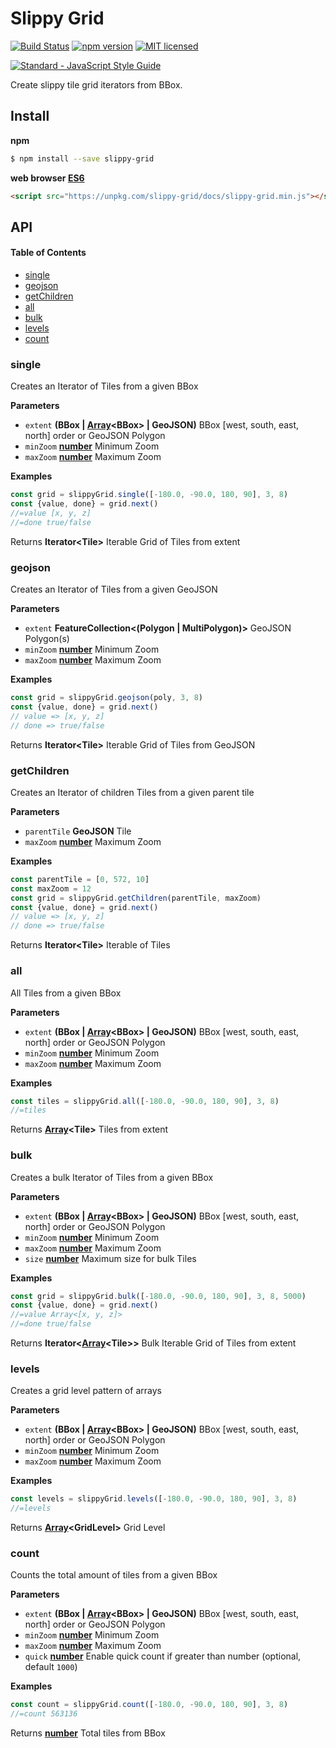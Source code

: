 # Slippy Grid

[![Build Status](https://travis-ci.org/DenisCarriere/slippy-grid.svg?branch=master)](https://travis-ci.org/DenisCarriere/slippy-grid)
[![npm version](https://badge.fury.io/js/slippy-grid.svg)](https://badge.fury.io/js/slippy-grid)
[![MIT licensed](https://img.shields.io/badge/license-MIT-blue.svg)](https://raw.githubusercontent.com/DenisCarriere/slippy-grid/master/LICENSE)

[![Standard - JavaScript Style Guide](https://cdn.rawgit.com/feross/standard/master/badge.svg)](https://github.com/feross/standard)

Create slippy tile grid iterators from BBox.

## Install

**npm**

```bash
$ npm install --save slippy-grid
```

**web browser [ES6](https://kangax.github.io/compat-table/es6)**

```html
<script src="https://unpkg.com/slippy-grid/docs/slippy-grid.min.js"></script>
```

## API

<!-- Generated by documentation.js. Update this documentation by updating the source code. -->

#### Table of Contents

-   [single](#single)
-   [geojson](#geojson)
-   [getChildren](#getchildren)
-   [all](#all)
-   [bulk](#bulk)
-   [levels](#levels)
-   [count](#count)

### single

Creates an Iterator of Tiles from a given BBox

**Parameters**

-   `extent` **(BBox | [Array](https://developer.mozilla.org/en-US/docs/Web/JavaScript/Reference/Global_Objects/Array)&lt;BBox> | GeoJSON)** BBox [west, south, east, north] order or GeoJSON Polygon
-   `minZoom` **[number](https://developer.mozilla.org/en-US/docs/Web/JavaScript/Reference/Global_Objects/Number)** Minimum Zoom
-   `maxZoom` **[number](https://developer.mozilla.org/en-US/docs/Web/JavaScript/Reference/Global_Objects/Number)** Maximum Zoom

**Examples**

```javascript
const grid = slippyGrid.single([-180.0, -90.0, 180, 90], 3, 8)
const {value, done} = grid.next()
//=value [x, y, z]
//=done true/false
```

Returns **Iterator&lt;Tile>** Iterable Grid of Tiles from extent

### geojson

Creates an Iterator of Tiles from a given GeoJSON

**Parameters**

-   `extent` **FeatureCollection&lt;(Polygon | MultiPolygon)>** GeoJSON Polygon(s)
-   `minZoom` **[number](https://developer.mozilla.org/en-US/docs/Web/JavaScript/Reference/Global_Objects/Number)** Minimum Zoom
-   `maxZoom` **[number](https://developer.mozilla.org/en-US/docs/Web/JavaScript/Reference/Global_Objects/Number)** Maximum Zoom

**Examples**

```javascript
const grid = slippyGrid.geojson(poly, 3, 8)
const {value, done} = grid.next()
// value => [x, y, z]
// done => true/false
```

Returns **Iterator&lt;Tile>** Iterable Grid of Tiles from GeoJSON

### getChildren

Creates an Iterator of children Tiles from a given parent tile

**Parameters**

-   `parentTile` **GeoJSON** Tile
-   `maxZoom` **[number](https://developer.mozilla.org/en-US/docs/Web/JavaScript/Reference/Global_Objects/Number)** Maximum Zoom

**Examples**

```javascript
const parentTile = [0, 572, 10]
const maxZoom = 12
const grid = slippyGrid.getChildren(parentTile, maxZoom)
const {value, done} = grid.next()
// value => [x, y, z]
// done => true/false
```

Returns **Iterator&lt;Tile>** Iterable of Tiles

### all

All Tiles from a given BBox

**Parameters**

-   `extent` **(BBox | [Array](https://developer.mozilla.org/en-US/docs/Web/JavaScript/Reference/Global_Objects/Array)&lt;BBox> | GeoJSON)** BBox [west, south, east, north] order or GeoJSON Polygon
-   `minZoom` **[number](https://developer.mozilla.org/en-US/docs/Web/JavaScript/Reference/Global_Objects/Number)** Minimum Zoom
-   `maxZoom` **[number](https://developer.mozilla.org/en-US/docs/Web/JavaScript/Reference/Global_Objects/Number)** Maximum Zoom

**Examples**

```javascript
const tiles = slippyGrid.all([-180.0, -90.0, 180, 90], 3, 8)
//=tiles
```

Returns **[Array](https://developer.mozilla.org/en-US/docs/Web/JavaScript/Reference/Global_Objects/Array)&lt;Tile>** Tiles from extent

### bulk

Creates a bulk Iterator of Tiles from a given BBox

**Parameters**

-   `extent` **(BBox | [Array](https://developer.mozilla.org/en-US/docs/Web/JavaScript/Reference/Global_Objects/Array)&lt;BBox> | GeoJSON)** BBox [west, south, east, north] order or GeoJSON Polygon
-   `minZoom` **[number](https://developer.mozilla.org/en-US/docs/Web/JavaScript/Reference/Global_Objects/Number)** Minimum Zoom
-   `maxZoom` **[number](https://developer.mozilla.org/en-US/docs/Web/JavaScript/Reference/Global_Objects/Number)** Maximum Zoom
-   `size` **[number](https://developer.mozilla.org/en-US/docs/Web/JavaScript/Reference/Global_Objects/Number)** Maximum size for bulk Tiles

**Examples**

```javascript
const grid = slippyGrid.bulk([-180.0, -90.0, 180, 90], 3, 8, 5000)
const {value, done} = grid.next()
//=value Array<[x, y, z]>
//=done true/false
```

Returns **Iterator&lt;[Array](https://developer.mozilla.org/en-US/docs/Web/JavaScript/Reference/Global_Objects/Array)&lt;Tile>>** Bulk Iterable Grid of Tiles from extent

### levels

Creates a grid level pattern of arrays

**Parameters**

-   `extent` **(BBox | [Array](https://developer.mozilla.org/en-US/docs/Web/JavaScript/Reference/Global_Objects/Array)&lt;BBox> | GeoJSON)** BBox [west, south, east, north] order or GeoJSON Polygon
-   `minZoom` **[number](https://developer.mozilla.org/en-US/docs/Web/JavaScript/Reference/Global_Objects/Number)** Minimum Zoom
-   `maxZoom` **[number](https://developer.mozilla.org/en-US/docs/Web/JavaScript/Reference/Global_Objects/Number)** Maximum Zoom

**Examples**

```javascript
const levels = slippyGrid.levels([-180.0, -90.0, 180, 90], 3, 8)
//=levels
```

Returns **[Array](https://developer.mozilla.org/en-US/docs/Web/JavaScript/Reference/Global_Objects/Array)&lt;GridLevel>** Grid Level

### count

Counts the total amount of tiles from a given BBox

**Parameters**

-   `extent` **(BBox | [Array](https://developer.mozilla.org/en-US/docs/Web/JavaScript/Reference/Global_Objects/Array)&lt;BBox> | GeoJSON)** BBox [west, south, east, north] order or GeoJSON Polygon
-   `minZoom` **[number](https://developer.mozilla.org/en-US/docs/Web/JavaScript/Reference/Global_Objects/Number)** Minimum Zoom
-   `maxZoom` **[number](https://developer.mozilla.org/en-US/docs/Web/JavaScript/Reference/Global_Objects/Number)** Maximum Zoom
-   `quick` **[number](https://developer.mozilla.org/en-US/docs/Web/JavaScript/Reference/Global_Objects/Number)** Enable quick count if greater than number (optional, default `1000`)

**Examples**

```javascript
const count = slippyGrid.count([-180.0, -90.0, 180, 90], 3, 8)
//=count 563136
```

Returns **[number](https://developer.mozilla.org/en-US/docs/Web/JavaScript/Reference/Global_Objects/Number)** Total tiles from BBox
